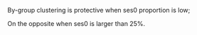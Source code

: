 By-group clustering is protective when ses0 proportion is low;

On the opposite when ses0 is larger than 25%.
